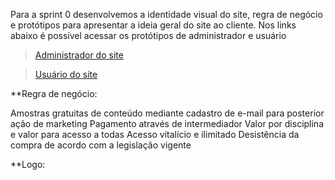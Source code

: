 
Para a sprint 0 desenvolvemos a identidade visual do site, regra de negócio e protótipos para apresentar a ideia geral do site ao cliente. 
Nos links abaixo é possível acessar os protótipos de administrador e usuário

> [Administrador do site](https://www.figma.com/proto/0vJ4fIZwk8dtKYKwsZpGIp/GRUPO-III---FATEC?node-id=65%3A1274&scaling=min-zoom)
  
> [Usuário do site](https://www.figma.com/proto/0vJ4fIZwk8dtKYKwsZpGIp/GRUPO-III---FATEC?node-id=160%3A2242&scaling=min-zoom)


**Regra de negócio:

Amostras gratuitas de conteúdo mediante cadastro de e-mail para posterior ação de marketing
Pagamento através de intermediador
Valor por disciplina e valor para acesso a todas
Acesso vitalício e ilimitado
Desistência da compra de acordo com a legislação vigente


**Logo:

